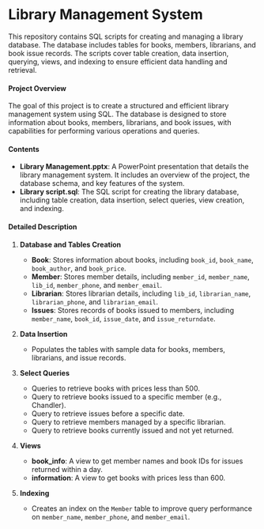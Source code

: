 # Library Management System

This repository contains SQL scripts for creating and managing a library database. The database includes tables for books, members, librarians, and book issue records. The scripts cover table creation, data insertion, querying, views, and indexing to ensure efficient data handling and retrieval.

#### Project Overview
The goal of this project is to create a structured and efficient library management system using SQL. The database is designed to store information about books, members, librarians, and book issues, with capabilities for performing various operations and queries.

#### Contents
- **Library Management.pptx**: A PowerPoint presentation that details the library management system. It includes an overview of the project, the database schema, and key features of the system.
- **Library script.sql**: The SQL script for creating the library database, including table creation, data insertion, select queries, view creation, and indexing.

#### Detailed Description

1. **Database and Tables Creation**
    - **Book**: Stores information about books, including `book_id`, `book_name`, `book_author`, and `book_price`.
    - **Member**: Stores member details, including `member_id`, `member_name`, `lib_id`, `member_phone`, and `member_email`.
    - **Librarian**: Stores librarian details, including `lib_id`, `librarian_name`, `librarian_phone`, and `librarian_email`.
    - **Issues**: Stores records of books issued to members, including `member_name`, `book_id`, `issue_date`, and `issue_returndate`.

2. **Data Insertion**
    - Populates the tables with sample data for books, members, librarians, and issue records.

3. **Select Queries**
    - Queries to retrieve books with prices less than 500.
    - Query to retrieve books issued to a specific member (e.g., Chandler).
    - Query to retrieve issues before a specific date.
    - Query to retrieve members managed by a specific librarian.
    - Query to retrieve books currently issued and not yet returned.

4. **Views**
    - **book_info**: A view to get member names and book IDs for issues returned within a day.
    - **information**: A view to get books with prices less than 600.

5. **Indexing**
    - Creates an index on the `Member` table to improve query performance on `member_name`, `member_phone`, and `member_email`.
